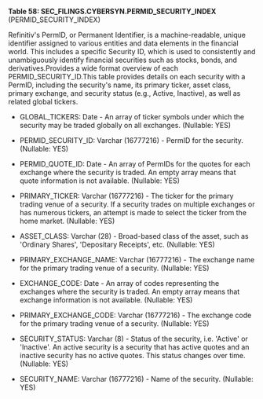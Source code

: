 **Table 58: SEC_FILINGS.CYBERSYN.PERMID_SECURITY_INDEX** (PERMID_SECURITY_INDEX)

Refinitiv's PermID, or Permanent Identifier, is a machine-readable, unique identifier assigned to various entities and data elements in the financial world. This includes a specific Security ID, which is used to consistently and unambiguously identify financial securities such as stocks, bonds, and derivatives.Provides a wide format overview of each PERMID_SECURITY_ID.This table provides details on each security with a PermID, including the security's name, its primary ticker, asset class, primary exchange, and security status (e.g., Active, Inactive), as well as related global tickers.

- GLOBAL_TICKERS: Date - An array of ticker symbols under which the security may be traded globally on all exchanges. (Nullable: YES)

- PERMID_SECURITY_ID: Varchar (16777216) - PermID for the security. (Nullable: YES)

- PERMID_QUOTE_ID: Date - An array of PermIDs for the quotes for each exchange where the security is traded. An empty array means that quote information is not available. (Nullable: YES)

- PRIMARY_TICKER: Varchar (16777216) - The ticker for the primary trading venue of a security. If a security trades on multiple exchanges or has numerous tickers, an attempt is made to select the ticker from the home market. (Nullable: YES)

- ASSET_CLASS: Varchar (28) - Broad-based class of the asset, such as 'Ordinary Shares', 'Depositary Receipts', etc. (Nullable: YES)

- PRIMARY_EXCHANGE_NAME: Varchar (16777216) - The exchange name for the primary trading venue of a security. (Nullable: YES)

- EXCHANGE_CODE: Date - An array of codes representing the exchanges where the security is traded. An empty array means that exchange information is not available. (Nullable: YES)

- PRIMARY_EXCHANGE_CODE: Varchar (16777216) - The exchange code for the primary trading venue of a security. (Nullable: YES)

- SECURITY_STATUS: Varchar (8) - Status of the security, i.e. 'Active' or 'Inactive'. An active security is a security that has active quotes and an inactive security has no active quotes. This status changes over time. (Nullable: YES)

- SECURITY_NAME: Varchar (16777216) - Name of the security. (Nullable: YES)

